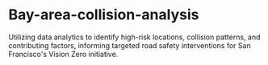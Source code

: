 # Bay-area-collision-analysis
Utilizing data analytics to identify high-risk locations, collision patterns, and contributing factors, informing targeted road safety interventions for San Francisco's Vision Zero initiative.
